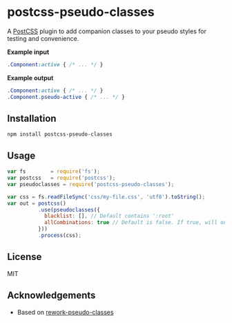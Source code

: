 # postcss-pseudo-classes

A [PostCSS](https://github.com/postcss/postcss) plugin to add companion classes to your pseudo styles for testing and convenience.

__Example input__

```css
.Component:active { /* ... */ }
```

__Example output__
```css
.Component:active { /* ... */ }
.Component.pseudo-active { /* ... */ }
```


## Installation

```
npm install postcss-pseudo-classes
```

## Usage

```javascript
var fs        = require('fs');
var postcss   = require('postcss');
var pseudoclasses = require('postcss-pseudo-classes');

var css = fs.readFileSync('css/my-file.css', 'utf8').toString();
var out = postcss()
          .use(pseudoclasses({
            blacklist: [], // Default contains ':root'
            allCombinations: true // Default is false. If true, will ouput CSS with all combinations of pseudo styles/pseudo classes.
          }))
          .process(css);
```

## License

MIT

## Acknowledgements

* Based on [rework-pseudo-classes](https://github.com/SlexAxton/rework-pseudo-classes)

